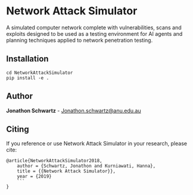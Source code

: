 # Network Attack Simulator

A simulated computer network complete with vulnerabilities, scans and exploits designed to be used as a testing environment for AI agents and planning techniques applied to network penetration testing.

## Installation

```
cd NetworkAttackSimulator
pip install -e .
```

## Author

**Jonathon Schwartz** - Jonathon.schwartz@anu.edu.au 

## Citing

If you reference or use Network Attack Simulator in your research, please cite:

```
@article{NetworkAttackSimulator2018,
    author = {Schwartz, Jonathon and Kurniawati, Hanna},
    title = {{Network Attack Simulator}},
    year = {2019}
    ```
}
